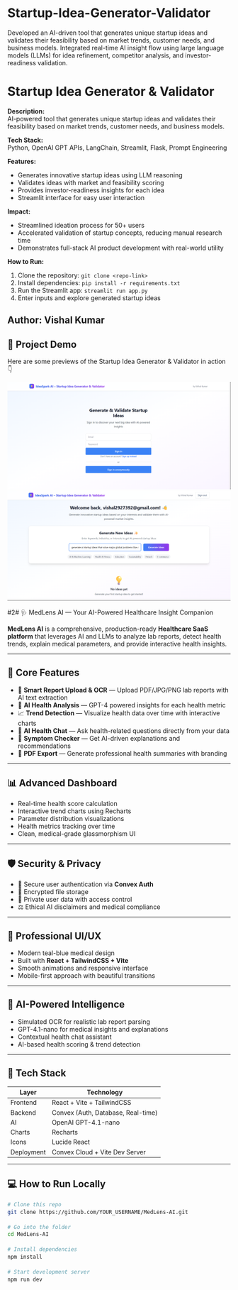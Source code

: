 # Startup-Idea-Generator-Validator
Developed an AI-driven tool that generates unique startup ideas and validates their feasibility based on market trends, customer needs, and business models.  Integrated real-time AI insight flow using large language models (LLMs) for idea refinement, competitor analysis, and investor-readiness validation.
# Startup Idea Generator & Validator

**Description:**  
AI-powered tool that generates unique startup ideas and validates their feasibility based on market trends, customer needs, and business models.

**Tech Stack:**  
Python, OpenAI GPT APIs, LangChain, Streamlit, Flask, Prompt Engineering

**Features:**  
- Generates innovative startup ideas using LLM reasoning  
- Validates ideas with market and feasibility scoring  
- Provides investor-readiness insights for each idea  
- Streamlit interface for easy user interaction

**Impact:**  
- Streamlined ideation process for 50+ users  
- Accelerated validation of startup concepts, reducing manual research time  
- Demonstrates full-stack AI product development with real-world utility

**How to Run:**  
1. Clone the repository: `git clone <repo-link>`  
2. Install dependencies: `pip install -r requirements.txt`  
3. Run the Streamlit app: `streamlit run app.py`  
4. Enter inputs and explore generated startup ideas

**Author:** Vishal Kumar
---

## 📸 Project Demo

Here are some previews of the Startup Idea Generator & Validator in action 👇

![Startup Idea Generator Screenshot 1](Screenshot%202025-10-27%20111920.png)
![Startup Idea Generator Screenshot 2](Screenshot%202025-10-27%20112203.png) 

#2# 🩺 MedLens AI — Your AI-Powered Healthcare Insight Companion  

**MedLens AI** is a comprehensive, production-ready **Healthcare SaaS platform** that leverages AI and LLMs to analyze lab reports, detect health trends, explain medical parameters, and provide interactive health insights.  

---

## 🔬 Core Features
- 🧾 **Smart Report Upload & OCR** — Upload PDF/JPG/PNG lab reports with AI text extraction  
- 🤖 **AI Health Analysis** — GPT-4 powered insights for each health metric  
- 📈 **Trend Detection** — Visualize health data over time with interactive charts  
- 💬 **AI Health Chat** — Ask health-related questions directly from your data  
- 🧠 **Symptom Checker** — Get AI-driven explanations and recommendations  
- 📄 **PDF Export** — Generate professional health summaries with branding  

---

## 📊 Advanced Dashboard
- Real-time health score calculation  
- Interactive trend charts using Recharts  
- Parameter distribution visualizations  
- Health metrics tracking over time  
- Clean, medical-grade glassmorphism UI  

---

## 🛡️ Security & Privacy
- 🔐 Secure user authentication via **Convex Auth**  
- 🧱 Encrypted file storage  
- 🚫 Private user data with access control  
- ⚖️ Ethical AI disclaimers and medical compliance  

---

## 🎨 Professional UI/UX
- Modern teal-blue medical design  
- Built with **React + TailwindCSS + Vite**  
- Smooth animations and responsive interface  
- Mobile-first approach with beautiful transitions  

---

## 🧠 AI-Powered Intelligence
- Simulated OCR for realistic lab report parsing  
- GPT-4.1-nano for medical insights and explanations  
- Contextual health chat assistant  
- AI-based health scoring & trend detection  

---

## 🧩 Tech Stack
| Layer | Technology |
|-------|-------------|
| Frontend | React + Vite + TailwindCSS |
| Backend | Convex (Auth, Database, Real-time) |
| AI | OpenAI GPT-4.1-nano |
| Charts | Recharts |
| Icons | Lucide React |
| Deployment | Convex Cloud + Vite Dev Server |

---

## 💻 How to Run Locally
```bash
# Clone this repo
git clone https://github.com/YOUR_USERNAME/MedLens-AI.git

# Go into the folder
cd MedLens-AI

# Install dependencies
npm install

# Start development server
npm run dev



